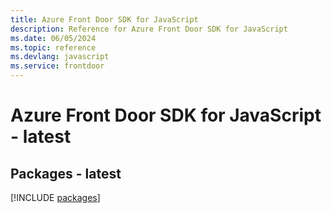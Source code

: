 ```yaml
---
title: Azure Front Door SDK for JavaScript
description: Reference for Azure Front Door SDK for JavaScript
ms.date: 06/05/2024
ms.topic: reference
ms.devlang: javascript
ms.service: frontdoor
---
```

# Azure Front Door SDK for JavaScript - latest
## Packages - latest
[!INCLUDE [packages](front-door-index.md)]